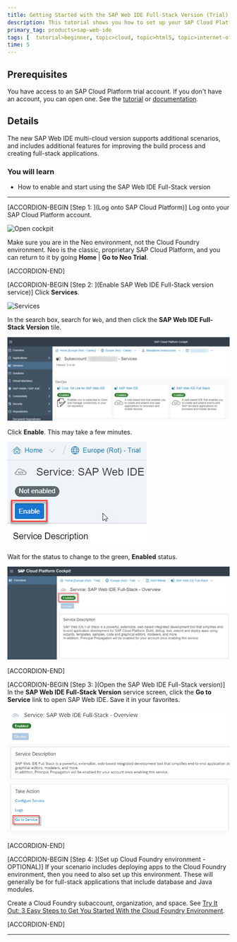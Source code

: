 ```yaml
---
title: Getting Started with the SAP Web IDE Full-Stack Version (Trial)
description: This tutorial shows you how to set up your SAP Cloud Platform trial account so you can start developing applications with the SAP Web IDE Full-Stack version.
primary_tag: products>sap-web-ide
tags: [  tutorial>beginner, topic>cloud, topic>html5, topic>internet-of-things, topic>sapui5, products>sap-cloud-platform, products>sap-web-ide ]
time: 5
---
```


## Prerequisites  
You have access to an SAP Cloud Platform trial account. If you don't have an account, you can open one. See the [tutorial](https://www.sap.com/developer/tutorials/hcp-create-trial-account.html) or [documentation](https://help.sap.com/viewer/65de2977205c403bbc107264b8eccf4b/Cloud/en-US/65d74d39cb3a4bf8910cd36ec54d2b99.html).

## Details
The new SAP Web IDE multi-cloud version supports additional scenarios, and includes additional features for improving the build process and creating full-stack applications.

### You will learn  
- How to enable and start using the SAP Web IDE Full-Stack version


---

[ACCORDION-BEGIN [Step 1: ](Log onto SAP Cloud Platform)]
Log onto your SAP Cloud Platform account.

![Open cockpit](OpenCockpit.png)

Make sure you are in the Neo environment, not the Cloud Foundry environment. Neo is the classic, proprietary SAP Cloud Platform, and you can return to it by going **Home** | **Go to Neo Trial**. 



[ACCORDION-END]


[ACCORDION-BEGIN [Step 2: ](Enable SAP Web IDE Full-Stack version service)]
Click **Services**.

![Services](Services.png)

In the search box, search for `Web`, and then click the **SAP Web IDE Full-Stack Version** tile.

![Find full-stack version](FindService.png)

Click **Enable**. This may take a few minutes.

![Enable full-stack version](Enable.png)

Wait for the status to change to the green, **Enabled** status.

![Full-Stack version enabled](Enabled.png)<!--change screen capture-->


[ACCORDION-END]

[ACCORDION-BEGIN [Step 3: ](Open the SAP Web IDE Full-Stack version)]
In the **SAP Web IDE Full-Stack Version** service screen, click the **Go to Service** link to open SAP Web IDE. Save it in your favorites.

![Open SAP Web IDE](OpenIDE.png)


[ACCORDION-END]


[ACCORDION-BEGIN [Step 4: ](Set up Cloud Foundry environment - OPTIONAL)]
If your scenario includes deploying apps to the Cloud Foundry environment, then you need to also set up this environment. These will generally be for full-stack applications that include database and Java modules.

Create a Cloud Foundry subaccount, organization, and space. See [Try It Out: 3 Easy Steps to Get You Started With the Cloud Foundry Environment](https://help.sap.com/viewer/65de2977205c403bbc107264b8eccf4b/Cloud/en-US/e3d82674bd68448eb85198619aa99b6d.html?q=Get%20a%20Trial%20Space%20on%20the%20Cloud%20Foundry%20Instance).



[ACCORDION-END]

---

